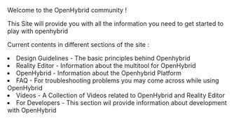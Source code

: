 Welcome to the OpenHybrid community !

This Site will provide you with all the information you need to get started to play with openhybrid

Current contents in different sections of the site :<br>
<li>Design Guidelines - The basic principles behind Openhybrid</li>
<li>Reality Editor    - Information about the multitool for OpenHybrid </li>
<li>OpenHybrid        - Information about the Openhybrid Platform </li>
<li>FAQ               - For troubleshooting problems you may come across while using OpenHybrid</li>
<li>Videos            - A Collection of Videos related to OpenHybrid and Reality Editor</li>
<li>For Developers    - This section wil provide information about development with OpenHybrid</li>
